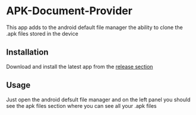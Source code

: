 # APK-Document-Provider

This app adds to the android default file manager the ability to clone the .apk files stored in the device

## Installation

Download and install the latest app from the [release section](https://github.com/RikyIsola/APK-Document-Provider/releases)

## Usage

Just open the android defsult file manager and on the left panel you should see the apk files section where you can see all your .apk files
